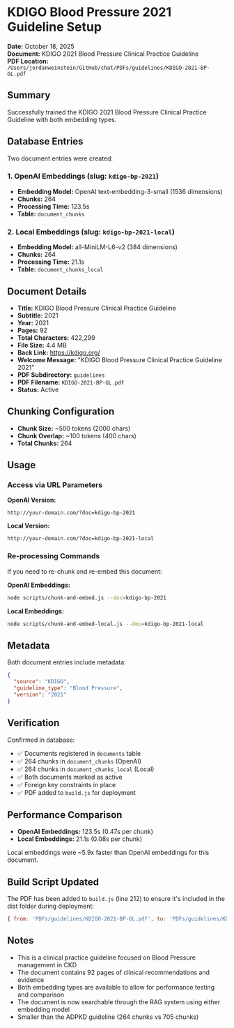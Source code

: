 # KDIGO Blood Pressure 2021 Guideline Setup

**Date:** October 18, 2025  
**Document:** KDIGO 2021 Blood Pressure Clinical Practice Guideline  
**PDF Location:** `/Users/jordanweinstein/GitHub/chat/PDFs/guidelines/KDIGO-2021-BP-GL.pdf`

## Summary

Successfully trained the KDIGO 2021 Blood Pressure Clinical Practice Guideline with both embedding types.

## Database Entries

Two document entries were created:

### 1. OpenAI Embeddings (slug: `kdigo-bp-2021`)
- **Embedding Model:** OpenAI text-embedding-3-small (1536 dimensions)
- **Chunks:** 264
- **Processing Time:** 123.5s
- **Table:** `document_chunks`

### 2. Local Embeddings (slug: `kdigo-bp-2021-local`)
- **Embedding Model:** all-MiniLM-L6-v2 (384 dimensions)
- **Chunks:** 264
- **Processing Time:** 21.1s
- **Table:** `document_chunks_local`

## Document Details

- **Title:** KDIGO Blood Pressure Clinical Practice Guideline
- **Subtitle:** 2021
- **Year:** 2021
- **Pages:** 92
- **Total Characters:** 422,299
- **File Size:** 4.4 MB
- **Back Link:** https://kdigo.org/
- **Welcome Message:** "KDIGO Blood Pressure Clinical Practice Guideline 2021"
- **PDF Subdirectory:** `guidelines`
- **PDF Filename:** `KDIGO-2021-BP-GL.pdf`
- **Status:** Active

## Chunking Configuration

- **Chunk Size:** ~500 tokens (2000 chars)
- **Chunk Overlap:** ~100 tokens (400 chars)
- **Total Chunks:** 264

## Usage

### Access via URL Parameters

**OpenAI Version:**
```
http://your-domain.com/?doc=kdigo-bp-2021
```

**Local Version:**
```
http://your-domain.com/?doc=kdigo-bp-2021-local
```

### Re-processing Commands

If you need to re-chunk and re-embed this document:

**OpenAI Embeddings:**
```bash
node scripts/chunk-and-embed.js --doc=kdigo-bp-2021
```

**Local Embeddings:**
```bash
node scripts/chunk-and-embed-local.js --doc=kdigo-bp-2021-local
```

## Metadata

Both document entries include metadata:
```json
{
  "source": "KDIGO",
  "guideline_type": "Blood Pressure",
  "version": "2021"
}
```

## Verification

Confirmed in database:
- ✅ Documents registered in `documents` table
- ✅ 264 chunks in `document_chunks` (OpenAI)
- ✅ 264 chunks in `document_chunks_local` (Local)
- ✅ Both documents marked as active
- ✅ Foreign key constraints in place
- ✅ PDF added to `build.js` for deployment

## Performance Comparison

- **OpenAI Embeddings:** 123.5s (0.47s per chunk)
- **Local Embeddings:** 21.1s (0.08s per chunk)

Local embeddings were ~5.9x faster than OpenAI embeddings for this document.

## Build Script Updated

The PDF has been added to `build.js` (line 212) to ensure it's included in the dist folder during deployment:
```javascript
{ from: 'PDFs/guidelines/KDIGO-2021-BP-GL.pdf', to: 'PDFs/guidelines/KDIGO-2021-BP-GL.pdf' }
```

## Notes

- This is a clinical practice guideline focused on Blood Pressure management in CKD
- The document contains 92 pages of clinical recommendations and evidence
- Both embedding types are available to allow for performance testing and comparison
- The document is now searchable through the RAG system using either embedding model
- Smaller than the ADPKD guideline (264 chunks vs 705 chunks)


